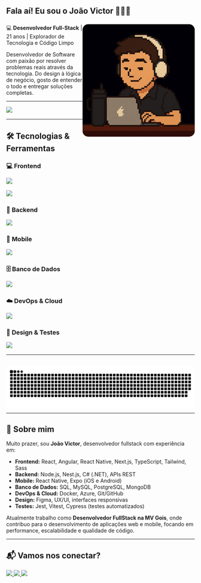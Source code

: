 <h2 align="left">Fala aí! Eu sou o João Victor 🧑🏻‍💻</h2>

###

<img align="right" style="border-radius:15px;" height="300" src="./assets/pixel-joao.jpeg" />

💻 **Desenvolvedor Full-Stack** | 21 anos | Explorador de Tecnologia e Código Limpo

Desenvolvedor de Software com paixão por resolver problemas reais através da tecnologia. Do design à lógica de negócio, gosto de entender o todo e entregar soluções completas.

---

<div align="left">
  <img src="https://github-readme-stats.vercel.app/api/top-langs/?username=espindolajv&layout=compact&theme=radical" width="45%" />
</div>

---

## 🛠️ Tecnologias & Ferramentas

### 💻 **Frontend**
<p align="left">
  <a href="https://skillicons.dev">
    <img src="https://skillicons.dev/icons?i=js,ts,react,angular,nextjs" />
  </a>
</p>
<p align="left">
  <a href="https://skillicons.dev">
    <img src="https://skillicons.dev/icons?i=html,css,sass,tailwind,vite" />
  </a>
</p>

### 🔧 **Backend**
<p align="left">
  <a href="https://skillicons.dev">
    <img src="https://skillicons.dev/icons?i=nodejs,nestjs,express,cs,dotnet" />
  </a>
</p>

### 📱 **Mobile**
<p align="left">
  <a href="https://skillicons.dev">
    <img src="https://skillicons.dev/icons?i=react,androidstudio" />
  </a>
</p>

### 🗄️ **Banco de Dados**
<p align="left">
  <a href="https://skillicons.dev">
    <img src="https://skillicons.dev/icons?i=mysql,postgres,mongodb,firebase,redis,sqlite,prisma" />
  </a>
</p>

### ☁️ **DevOps & Cloud**
<p align="left">
  <a href="https://skillicons.dev">
    <img src="https://skillicons.dev/icons?i=docker,git,github,azure,linux" />
  </a>
</p>

### 🎨 **Design & Testes**
<p align="left">
  <a href="https://skillicons.dev">
    <img src="https://skillicons.dev/icons?i=figma,jest,vitest,cypress,postman,vscode" />
  </a>
</p>

---

<br clear="both">

<img src="https://raw.githubusercontent.com/wellingtoncorreia/wellingtoncorreia/output/snake.svg" alt="Snake animation" align="center" />

---

## 🧩 Sobre mim

Muito prazer, sou **João Victor**, desenvolvedor fullstack com experiência em:

- **Frontend:** React, Angular, React Native, Next.js, TypeScript, Tailwind, Sass
- **Backend:** Node.js, Nest.js, C# (.NET), APIs REST
- **Mobile:** React Native, Expo (iOS e Android)
- **Banco de Dados:** SQL, MySQL, PostgreSQL, MongoDB
- **DevOps & Cloud:** Docker, Azure, Git/GitHub
- **Design:** Figma, UX/UI, interfaces responsivas
- **Testes:** Jest, Vitest, Cypress (testes automatizados)

Atualmente trabalho como **Desenvolvedor FullStack na MV Gois**, onde contribuo para o desenvolvimento de aplicações web e mobile, focando em performance, escalabilidade e qualidade de código.

---

## 📬 Vamos nos conectar?

<p align="left">
  <a href="https://www.linkedin.com/in/joaoespmacedo/" target="_blank">
    <img src="https://img.shields.io/badge/LinkedIn-0A66C2?style=for-the-badge&logo=linkedin&logoColor=white" />
  </a>
  <a href="mailto:joao.espmacedo@gmail.com">
    <img src="https://img.shields.io/badge/Gmail-EA4335?style=for-the-badge&logo=gmail&logoColor=white" />
  </a>
  <a href="https://joaomacedo.vercel.app" target="_blank">
    <img src="https://img.shields.io/badge/Portfólio-000000?style=for-the-badge&logo=vercel&logoColor=white" />
  </a>
</p>

